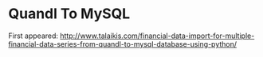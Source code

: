 # Quandl To MySQL

First appeared: http://www.talaikis.com/financial-data-import-for-multiple-financial-data-series-from-quandl-to-mysql-database-using-python/
